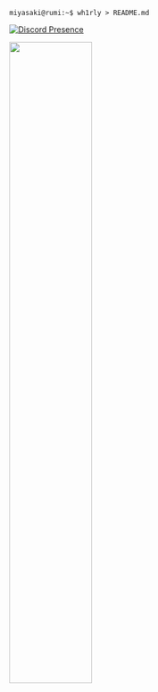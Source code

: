 ```console
miyasaki@rumi:~$ wh1rly > README.md
```
[![Discord Presence](https://lanyard.cnrad.dev/api/675265494097592320)](https://discord.com/users/675265494097592320)
<p>
<img width=54.2% src="https://github-readme-stats.vercel.app/api?username=rumi-chan&bg_color=121212&text_color=f9f9f9&border_color=2a6ec9&show_icons=true&icon_color=2a6ec9">
</p>
